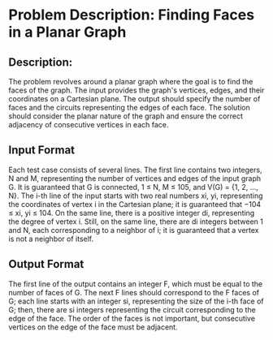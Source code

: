 # Problem Description: Finding Faces in a Planar Graph

## Description: 
The problem revolves around a planar graph where the goal is to find the faces of the graph. The input provides the graph's vertices, edges, and their coordinates on a Cartesian plane. The output should specify the number of faces and the circuits representing the edges of each face. The solution should consider the planar nature of the graph and ensure the correct adjacency of consecutive vertices in each face.

## Input Format
Each test case consists of several lines. The first line contains two integers, N and M, representing the number of vertices and edges of the input graph G. It is guaranteed that G is connected, 1 ≤ N, M ≤ 105, and V(G) = {1, 2, ..., N}. The i-th line of the input starts with two real numbers xi, yi, representing the coordinates of vertex i in the Cartesian plane; it is guaranteed that −104 ≤ xi, yi ≤ 104. On the same line, there is a positive integer di, representing the degree of vertex i. Still, on the same line, there are di integers between 1 and N, each corresponding to a neighbor of i; it is guaranteed that a vertex is not a neighbor of itself.

## Output Format
The first line of the output contains an integer F, which must be equal to the number of faces of G. The next F lines should correspond to the F faces of G; each line starts with an integer si, representing the size of the i-th face of G; then, there are si integers representing the circuit corresponding to the edge of the face. The order of the faces is not important, but consecutive vertices on the edge of the face must be adjacent.
